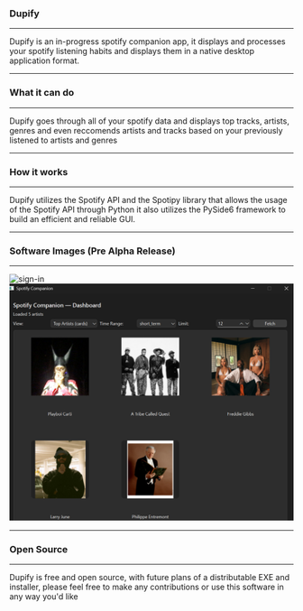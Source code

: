 ### Dupify
***
Dupify is an in-progress spotify companion app, it displays and processes your spotify listening habits and displays them in 
a native desktop application format. 
***
### What it can do
***
Dupify goes through all of your spotify data and displays top tracks, artists, genres and even reccomends artists and tracks
based on your previously listened to artists and genres
***
### How it works
***
Dupify utilizes the Spotify API and the Spotipy library that allows the usage of the Spotify API through Python
it also utilizes the PySide6 framework to build an efficient and reliable GUI. 
***
### Software Images (Pre Alpha Release)
***
![sign-in](repo-img/sign-in.gif)
![top-artists](repo-img/img-1.png)

***
### Open Source
***
Dupify is free and open source, with future plans of a distributable EXE and installer, please feel free to make any 
contributions or use this software in any way you'd like


